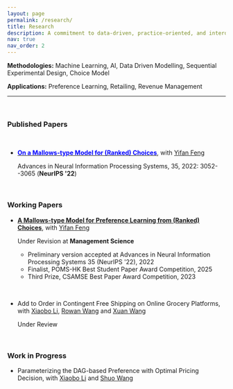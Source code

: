 ```yaml
---
layout: page
permalink: /research/
title: Research
description: A commitment to data-driven, practice-oriented, and interdisciplinary research.
nav: true
nav_order: 2
---
```



**Methodologies:** Machine Learning, AI, Data Driven Modelling, Sequential Experimental Design, Choice Model

**Applications:** Preference Learning, Retailing, Revenue Management

---

<br/>


### Published Papers

<br/>

<!--
<span style="font-family: Arial, Helvetica, sans-serif; color: blue; font-size: 2em;">Published Papers</span>
-->

- **[<span style="color: blue;">On a Mallows-type Model for (Ranked) Choices</span>](https://papers.nips.cc/paper_files/paper/2022/hash/145c28cd4b1df9b426990fd68045f4f7-Abstract-Conference.html)**, with [Yifan Feng](https://sites.google.com/view/yifanfeng/?pli=1&authuser=1)

  Advances in Neural Information Processing Systems, 35, 2022: 3052--3065  (**NeurIPS '22**)
 
<br/>

### Working Papers


- **[A Mallows-type Model for Preference Learning from (Ranked) Choices](https://papers.ssrn.com/sol3/papers.cfm?abstract_id=4539900)**, with [Yifan Feng](https://sites.google.com/view/yifanfeng/?pli=1&authuser=1)

  Under Revision at **Management Science**

  - Preliminary version accepted at Advances in Neural Information Processing Systems 35 (NeurIPS '22), 2022
  - Finalist, POMS-HK Best Student Paper Award Competition, 2025
  - Third Prize, CSAMSE Best Paper Award Competition, 2023

<br>  

- Add to Order in Contingent Free Shipping on Online Grocery Platforms, with [Xiaobo Li](https://sites.google.com/site/lixiaobohome/home?authuser=1), [Rowan Wang](https://www.sustech.edu.cn/en/faculties/rowan-wang.html) and [Xuan Wang](https://isom.hkust.edu.hk/faculty-and-staff/directory/xuanwang)

  Under Review

<br/>

### Work in Progress

- Parameterizing the DAG-based Preference with Optimal Pricing Decision, with [Xiaobo Li](https://sites.google.com/site/lixiaobohome/home?authuser=1) and [Shuo Wang](https://www.linkedin.com/in/shuo-wang-942aa8b9/)

